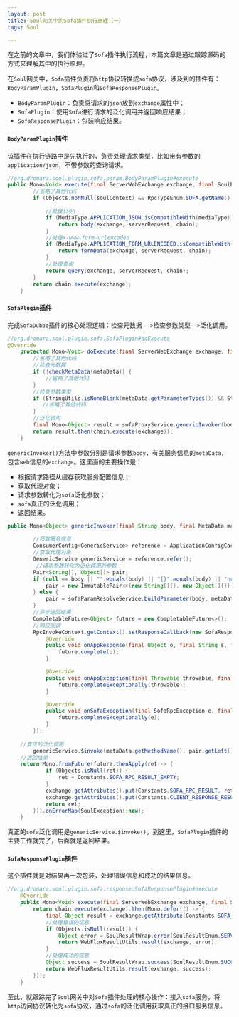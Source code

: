 ```yaml
---
layout: post
title: Soul网关中的Sofa插件执行原理（一）
tags: Soul

---
```




 在之前的文章中，我们体验过了`Sofa`插件执行流程，本篇文章是通过跟踪源码的方式来理解其中的执行原理。

在`Soul`网关中，`Sofa`插件负责将`http`协议转换成`sofa`协议，涉及到的插件有：`BodyParamPlugin`，`SofaPlugin`和`SofaResponsePlugin`。

- `BodyParamPlugin`：负责将请求的`json`放到`exchange`属性中；
- `SofaPlugin`：使用`Sofa`进行请求的泛化调用并返回响应结果；
- `SofaResponsePlugin`：包装响应结果。



#### `BodyParamPlugin`插件

该插件在执行链路中是先执行的，负责处理请求类型，比如带有参数的`application/json`，不带参数的查询请求。

```java
//org.dromara.soul.plugin.sofa.param.BodyParamPlugin#execute  
public Mono<Void> execute(final ServerWebExchange exchange, final SoulPluginChain chain) {
		//省略了其他代码
        if (Objects.nonNull(soulContext) && RpcTypeEnum.SOFA.getName().equals(soulContext.getRpcType())) {

            //处理json
            if (MediaType.APPLICATION_JSON.isCompatibleWith(mediaType)) {
                return body(exchange, serverRequest, chain);
            }
            //处理x-www-form-urlencoded
            if (MediaType.APPLICATION_FORM_URLENCODED.isCompatibleWith(mediaType)) {
                return formData(exchange, serverRequest, chain);
            }
            //处理查询
            return query(exchange, serverRequest, chain);
        }
        return chain.execute(exchange);
    }
```



#### `SofaPlugin`插件

完成`SofaDubbo`插件的核心处理逻辑：检查元数据 `-->`检查参数类型`-->`泛化调用。

```java
//org.dromara.soul.plugin.sofa.SofaPlugin#doExecute
@Override
    protected Mono<Void> doExecute(final ServerWebExchange exchange, final SoulPluginChain chain, final SelectorData selector, final RuleData rule) {
		//省略了其他代码
        //检查元数据
        if (!checkMetaData(metaData)) {
			//省略了其他代码
        }
        //检查参数类型
        if (StringUtils.isNoneBlank(metaData.getParameterTypes()) && StringUtils.isBlank(body)) {
           //省略了其他代码
        }
        //泛化调用
        final Mono<Object> result = sofaProxyService.genericInvoker(body, metaData, exchange);
        return result.then(chain.execute(exchange));
    }
```



`genericInvoker()`方法中参数分别是请求参数`body`，有关服务信息的`metaData`，包含`web`信息的`exchange`。这里面的主要操作是：

- 根据请求路径从缓存获取服务配置信息；
- 获取代理对象；
- 请求参数转化为`sofa`泛化参数；
- `sofa`真正的泛化调用；
- 返回结果。



```java
public Mono<Object> genericInvoker(final String body, final MetaData metaData, final ServerWebExchange exchange) throws SoulException {
    
    	//获取服务信息
        ConsumerConfig<GenericService> reference = ApplicationConfigCache.getInstance().get(metaData.getPath());
		//获取代理对象
        GenericService genericService = reference.refer();
   		 //请求参数转化为泛化调用的参数
        Pair<String[], Object[]> pair;
        if (null == body || "".equals(body) || "{}".equals(body) || "null".equals(body)) {
            pair = new ImmutablePair<>(new String[]{}, new Object[]{});
        } else {
            pair = sofaParamResolveService.buildParameter(body, metaData.getParameterTypes());
        }
    	//异步返回结果
        CompletableFuture<Object> future = new CompletableFuture<>();
    	//响应回调
        RpcInvokeContext.getContext().setResponseCallback(new SofaResponseCallback<Object>() {
            @Override
            public void onAppResponse(final Object o, final String s, final RequestBase requestBase) {
                future.complete(o);
            }

            @Override
            public void onAppException(final Throwable throwable, final String s, final RequestBase requestBase) {
                future.completeExceptionally(throwable);
            }

            @Override
            public void onSofaException(final SofaRpcException e, final String s, final RequestBase requestBase) {
                future.completeExceptionally(e);
            }
        });
    
    //真正的泛化调用
        genericService.$invoke(metaData.getMethodName(), pair.getLeft(), pair.getRight());
    //返回结果    
    return Mono.fromFuture(future.thenApply(ret -> {
            if (Objects.isNull(ret)) {
                ret = Constants.SOFA_RPC_RESULT_EMPTY;
            }
            exchange.getAttributes().put(Constants.SOFA_RPC_RESULT, ret);
            exchange.getAttributes().put(Constants.CLIENT_RESPONSE_RESULT_TYPE, ResultEnum.SUCCESS.getName());
            return ret;
        })).onErrorMap(SoulException::new);
    }
```



真正的`sofa`泛化调用是`genericService.$invoke()`。到这里，`SofaPlugin`插件的主要工作就完了，后面就是返回结果。



#### `SofaResponsePlugin`插件

这个插件就是对结果再一次包装，处理错误信息和成功的结果信息。

```java
//org.dromara.soul.plugin.sofa.response.SofaResponsePlugin#execute   
    @Override
    public Mono<Void> execute(final ServerWebExchange exchange, final SoulPluginChain chain) {
        return chain.execute(exchange).then(Mono.defer(() -> {
            final Object result = exchange.getAttribute(Constants.SOFA_RPC_RESULT);
            //处理错误的信息
            if (Objects.isNull(result)) {
                Object error = SoulResultWrap.error(SoulResultEnum.SERVICE_RESULT_ERROR.getCode(), SoulResultEnum.SERVICE_RESULT_ERROR.getMsg(), null);
                return WebFluxResultUtils.result(exchange, error);
            }
            //处理成功的信息
            Object success = SoulResultWrap.success(SoulResultEnum.SUCCESS.getCode(), SoulResultEnum.SUCCESS.getMsg(), JsonUtils.removeClass(result));
            return WebFluxResultUtils.result(exchange, success);
        }));
    }
```



至此，就跟踪完了`Soul`网关中对`Sofa`插件处理的核心操作：接入`sofa`服务，将`http`访问协议转化为`sofa`协议，通过`sofa`的泛化调用获取真正的接口服务信息。

